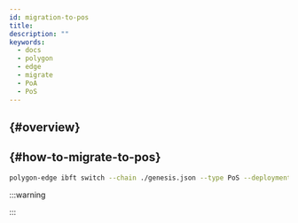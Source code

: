 ```yaml
---
id: migration-to-pos
title:
description: ""
keywords:
  - docs
  - polygon
  - edge
  - migrate
  - PoA
  - PoS
---
```


##  {#overview}



##  {#how-to-migrate-to-pos}



````bash
polygon-edge ibft switch --chain ./genesis.json --type PoS --deployment 100 --from 200
````





:::warning



:::

